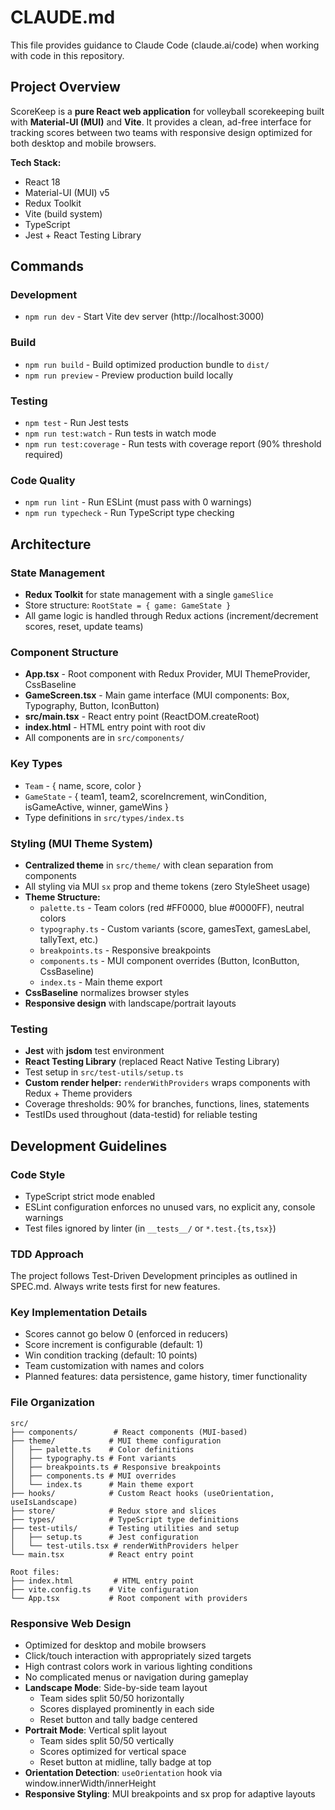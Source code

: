 # CLAUDE.md

This file provides guidance to Claude Code (claude.ai/code) when working with code in this repository.

## Project Overview

ScoreKeep is a **pure React web application** for volleyball scorekeeping built with **Material-UI (MUI)** and **Vite**. It provides a clean, ad-free interface for tracking scores between two teams with responsive design optimized for both desktop and mobile browsers.

**Tech Stack:**
- React 18
- Material-UI (MUI) v5
- Redux Toolkit
- Vite (build system)
- TypeScript
- Jest + React Testing Library

## Commands

### Development
- `npm run dev` - Start Vite dev server (http://localhost:3000)

### Build
- `npm run build` - Build optimized production bundle to `dist/`
- `npm run preview` - Preview production build locally

### Testing
- `npm test` - Run Jest tests
- `npm run test:watch` - Run tests in watch mode
- `npm run test:coverage` - Run tests with coverage report (90% threshold required)

### Code Quality
- `npm run lint` - Run ESLint (must pass with 0 warnings)
- `npm run typecheck` - Run TypeScript type checking

## Architecture

### State Management
- **Redux Toolkit** for state management with a single `gameSlice`
- Store structure: `RootState = { game: GameState }`
- All game logic is handled through Redux actions (increment/decrement scores, reset, update teams)

### Component Structure
- **App.tsx** - Root component with Redux Provider, MUI ThemeProvider, CssBaseline
- **GameScreen.tsx** - Main game interface (MUI components: Box, Typography, Button, IconButton)
- **src/main.tsx** - React entry point (ReactDOM.createRoot)
- **index.html** - HTML entry point with root div
- All components are in `src/components/`

### Key Types
- `Team` - { name, score, color }
- `GameState` - { team1, team2, scoreIncrement, winCondition, isGameActive, winner, gameWins }
- Type definitions in `src/types/index.ts`

### Styling (MUI Theme System)
- **Centralized theme** in `src/theme/` with clean separation from components
- All styling via MUI `sx` prop and theme tokens (zero StyleSheet usage)
- **Theme Structure:**
  - `palette.ts` - Team colors (red #FF0000, blue #0000FF), neutral colors
  - `typography.ts` - Custom variants (score, gamesText, gamesLabel, tallyText, etc.)
  - `breakpoints.ts` - Responsive breakpoints
  - `components.ts` - MUI component overrides (Button, IconButton, CssBaseline)
  - `index.ts` - Main theme export
- **CssBaseline** normalizes browser styles
- **Responsive design** with landscape/portrait layouts

### Testing
- **Jest** with **jsdom** test environment
- **React Testing Library** (replaced React Native Testing Library)
- Test setup in `src/test-utils/setup.ts`
- **Custom render helper:** `renderWithProviders` wraps components with Redux + Theme providers
- Coverage thresholds: 90% for branches, functions, lines, statements
- TestIDs used throughout (data-testid) for reliable testing

## Development Guidelines

### Code Style
- TypeScript strict mode enabled
- ESLint configuration enforces no unused vars, no explicit any, console warnings
- Test files ignored by linter (in `__tests__/` or `*.test.{ts,tsx}`)

### TDD Approach
The project follows Test-Driven Development principles as outlined in SPEC.md. Always write tests first for new features.

### Key Implementation Details
- Scores cannot go below 0 (enforced in reducers)
- Score increment is configurable (default: 1)
- Win condition tracking (default: 10 points)
- Team customization with names and colors
- Planned features: data persistence, game history, timer functionality

### File Organization
```
src/
├── components/        # React components (MUI-based)
├── theme/            # MUI theme configuration
│   ├── palette.ts    # Color definitions
│   ├── typography.ts # Font variants
│   ├── breakpoints.ts # Responsive breakpoints
│   ├── components.ts # MUI overrides
│   └── index.ts      # Main theme export
├── hooks/            # Custom React hooks (useOrientation, useIsLandscape)
├── store/            # Redux store and slices
├── types/            # TypeScript type definitions
├── test-utils/       # Testing utilities and setup
│   ├── setup.ts      # Jest configuration
│   └── test-utils.tsx # renderWithProviders helper
└── main.tsx          # React entry point

Root files:
├── index.html         # HTML entry point
├── vite.config.ts    # Vite configuration
└── App.tsx           # Root component with providers
```

### Responsive Web Design
- Optimized for desktop and mobile browsers
- Click/touch interaction with appropriately sized targets
- High contrast colors work in various lighting conditions
- No complicated menus or navigation during gameplay
- **Landscape Mode**: Side-by-side team layout
  - Team sides split 50/50 horizontally
  - Scores displayed prominently in each side
  - Reset button and tally badge centered
- **Portrait Mode**: Vertical split layout
  - Team sides split 50/50 vertically
  - Scores optimized for vertical space
  - Reset button at midline, tally badge at top
- **Orientation Detection**: `useOrientation` hook via window.innerWidth/innerHeight
- **Responsive Styling**: MUI breakpoints and sx prop for adaptive layouts